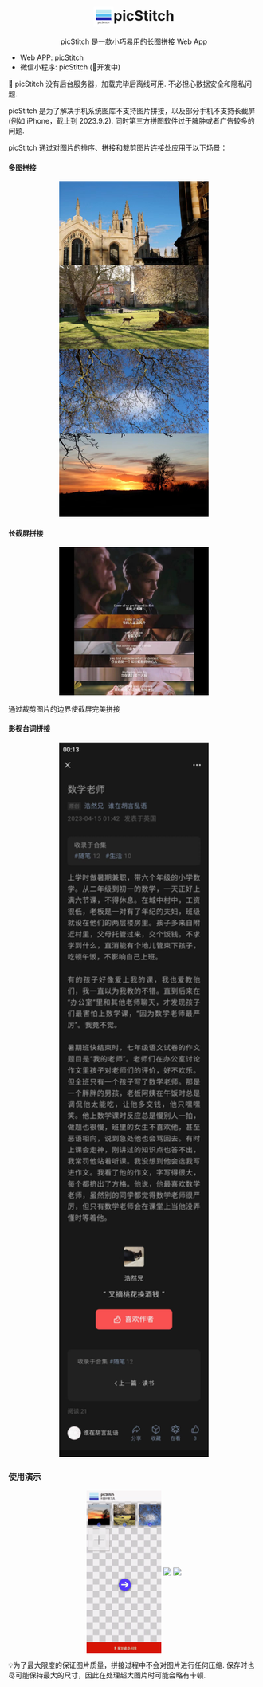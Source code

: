 <h1> <div align="center"><img align="center" height="40" src="resource/doc/logo.svg"/>picStitch</div></h1>

<p align="center">picStitch 是一款小巧易用的长图拼接 Web App</p>

* Web APP: [picStitch](https://ps.hozen.site)
* 微信小程序: picStitch (🚧开发中)

🔐 picStitch 没有后台服务器，加载完毕后离线可用.  不必担心数据安全和隐私问题.

picStitch 是为了解决手机系统图库不支持图片拼接，以及部分手机不支持长截屏 (例如 iPhone，截止到 2023.9.2).  同时第三方拼图软件过于臃肿或者广告较多的问题.

picStitch 通过对图片的排序、拼接和裁剪图片连接处应用于以下场景：

#### 多图拼接

<p align="center">
<img width="300px" src="./resource/doc/userCase1.jpg">
</p>

#### 长截屏拼接

<p align="center">
<img width="300px" src="resource/doc/userCase2.jpg">
</p>

通过裁剪图片的边界使截屏完美拼接

#### 影视台词拼接

<p align="center">
<img width="300px" src="resource/doc/userCase3.jpg">
</p>

### 使用演示

<p align="center">
<img align="center" width="150px" src="resource/doc/userCase1.gif">
<img align="center" width="150px" src="resource/doc/userCase2.gif">
<img align="center" width="150px" src="resource/doc/userCase3.gif">
</p>

💡为了最大限度的保证图片质量，拼接过程中不会对图片进行任何压缩. 保存时也尽可能保持最大的尺寸，因此在处理超大图片时可能会略有卡顿.
